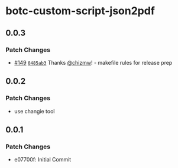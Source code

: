# botc-custom-script-json2pdf

## 0.0.3

### Patch Changes

- [#149](https://github.com/chizmw/botc-custom-script-json2pdf/pull/149) [`0485ab3`](https://github.com/chizmw/botc-custom-script-json2pdf/commit/0485ab3a64942d56036bef357386c416d57e92bd) Thanks [@chizmw](https://github.com/chizmw)! - makefile rules for release prep

## 0.0.2

### Patch Changes

- use changie tool

## 0.0.1

### Patch Changes

- e07700f: Initial Commit
